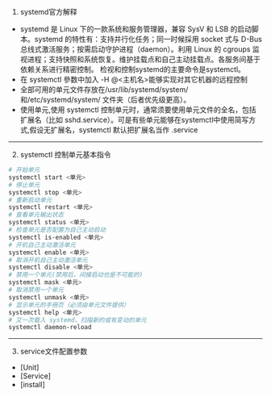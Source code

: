 1. systemd官方解释
- systemd 是 Linux 下的一款系统和服务管理器，兼容 SysV 和 LSB 的启动脚本。systemd 的特性有：支持并行化任务；同一时候採用 socket 式与 D-Bus 总线式激活服务；按需启动守护进程（daemon）。利用 Linux 的 cgroups 监视进程；支持快照和系统恢复。维护挂载点和自己主动挂载点。各服务间基于依赖关系进行精密控制。 
检视和控制systemd的主要命令是systemctl。  
- 在 systemctl 參数中加入 -H <username>@<主机名>能够实现对其它机器的远程控制
- 全部可用的单元文件存放在/usr/lib/systemd/system/ 和/etc/systemd/system/ 文件夹（后者优先级更高）。
- 使用单元,使用 systemctl 控制单元时，通常须要使用单元文件的全名，包括扩展名（比如 sshd.service）。可是有些单元能够在systemctl中使用简写方式,假设无扩展名，systemctl 默认把扩展名当作 .service
---
2. systemctl 控制单元基本指令
```bash
# 开始单元
systemctl start <单元>
# 停止单元
systemctl stop <单元>
# 重新启动单元
systemctl restart <单元>
# 查看单元输出状态
systemctl status <单元>
# 检查单元是否配置为自己主动启动
systemctl is-enabled <单元>
# 开机自己主动激活单元
systemctl enable <单元>
# 取消开机自己主动激活单元
systemctl disable <单元>
# 禁用一个单元(禁用后，间接启动也是不可能的)
systemctl mask <单元>
# 取消禁用一个单元
systemctl unmask <单元>
# 显示单元的手冊页（必须由单元文件提供）
systemctl help <单元>
# 又一次载入 systemd，扫描新的或有变动的单元
systemctl daemon-reload
```
---
3. service文件配置参数
- [Unit]
- [Service]
- [install]

